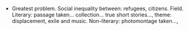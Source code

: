- Greatest problem. Social inequality between: refugees, citizens. Field. Literary: passage taken... collection... true short stories..., theme: displacement, exile and music. Non-literary: photomontage taken..., 